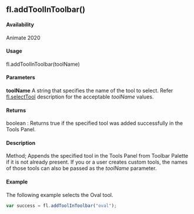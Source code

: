 ## fl.addToolInToolbar() 

#### Availability

Animate 2020

#### Usage

fl.addToolInToolbar(toolName)

#### Parameters

**toolName** A string that specifies the name of the tool to select. Refer [fl.selectTool](../flash_object_(fl)/fl68.md) description for the acceptable *toolName* values.

#### Returns

boolean : Returns true if the specified tool was added successfully in the Tools Panel.

#### Description

Method; Appends the specified tool in the Tools Panel from Toolbar Palette if it is not already present.
If you or a user creates custom tools, the names of those tools can also be passed as the *toolName* parameter.

#### Example

The following example selects the Oval tool.

```javascript
var success = fl.addToolInToolbar("oval");
```
